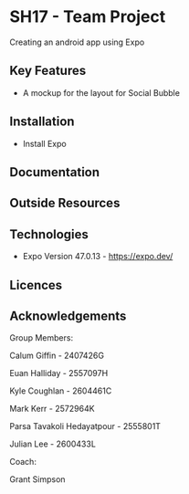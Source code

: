 # SH17 - Team Project

Creating an android app using Expo

## Key Features

* A mockup for the layout for Social Bubble

## Installation

* Install Expo

## Documentation

## Outside Resources

## Technologies

* Expo Version 47.0.13 - https://expo.dev/

## Licences

## Acknowledgements

Group Members:

Calum Giffin - 2407426G

Euan Halliday - 2557097H

Kyle Coughlan - 2604461C

Mark Kerr - 2572964K

Parsa Tavakoli Hedayatpour - 2555801T

Julian Lee - 2600433L

Coach:

Grant Simpson

